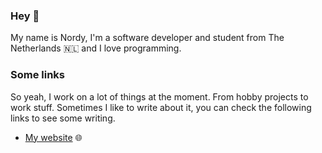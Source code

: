 ### Hey 👋
My name is Nordy, I'm a software developer and student from The Netherlands 🇳🇱 and I love programming.


### Some links
So yeah, I work on a lot of things at the moment. From hobby projects to work stuff. Sometimes I like to write about it, you can check the following links to see some writing.

- <a href="https://nordyvlasman.nl">My website</a> 🌐
